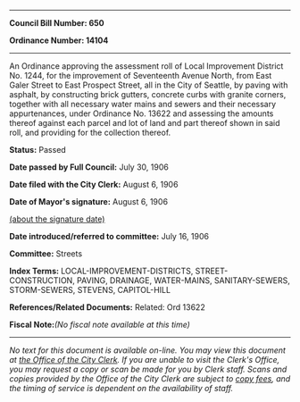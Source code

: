 

********

**Council Bill Number: 650**
   
**Ordinance Number: 14104**
********

 An Ordinance approving the assessment roll of Local Improvement District No. 1244, for the improvement of Seventeenth Avenue North, from East Galer Street to East Prospect Street, all in the City of Seattle, by paving with asphalt, by constructing brick gutters, concrete curbs with granite corners, together with all necessary water mains and sewers and their necessary appurtenances, under Ordinance No. 13622 and assessing the amounts thereof against each parcel and lot of land and part thereof shown in said roll, and providing for the collection thereof.

**Status:** Passed
   
**Date passed by Full Council:** July 30, 1906
   
**Date filed with the City Clerk:** August 6, 1906
   
**Date of Mayor's signature:** August 6, 1906
   
[(about the signature date)](/~public/approvaldate.htm)
   
   
   
**Date introduced/referred to committee:** July 16, 1906
   
**Committee:** Streets
   
   
**Index Terms:** LOCAL-IMPROVEMENT-DISTRICTS, STREET-CONSTRUCTION, PAVING, DRAINAGE, WATER-MAINS, SANITARY-SEWERS, STORM-SEWERS, STEVENS, CAPITOL-HILL

**References/Related Documents:** Related: Ord 13622

**Fiscal Note:**_(No fiscal note available at this time)_
********

_No text for this document is available on-line. You may view this document at [the Office of the City Clerk](http://www.seattle.gov/leg/clerk/contactUs.htm). If you are unable to visit the Clerk's Office, you may request a copy or scan be made for you by Clerk staff. Scans and copies provided by the Office of the City Clerk are subject to [copy fees](http://clerk.seattle.gov/~public/clerkfees.htm), and the timing of service is dependent on the availability of staff._

